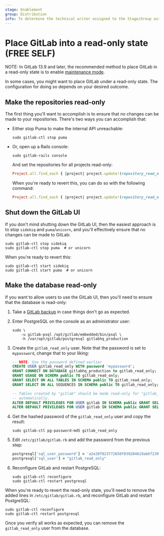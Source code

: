 ```yaml
---
stage: Enablement
group: Distribution
info: To determine the technical writer assigned to the Stage/Group associated with this page, see https://about.gitlab.com/handbook/engineering/ux/technical-writing/#assignments
---
```


# Place GitLab into a read-only state **(FREE SELF)**

NOTE:
In GitLab 13.9 and later, the recommended method to
place GitLab in a read-only state is to enable
[maintenance mode](../administration/maintenance_mode/index.md).

In some cases, you might want to place GitLab under a read-only state.
The configuration for doing so depends on your desired outcome.

## Make the repositories read-only

The first thing you'll want to accomplish is to ensure that no changes can be
made to your repositories. There's two ways you can accomplish that:

- Either stop Puma to make the internal API unreachable:

  ```shell
  sudo gitlab-ctl stop puma
  ```

- Or, open up a Rails console:

  ```shell
  sudo gitlab-rails console
  ```

  And set the repositories for all projects read-only:

  ```ruby
  Project.all.find_each { |project| project.update!(repository_read_only: true) }
  ```

  When you're ready to revert this, you can do so with the following command:

  ```ruby
  Project.all.find_each { |project| project.update!(repository_read_only: false) }
  ```

## Shut down the GitLab UI

If you don't mind shutting down the GitLab UI, then the easiest approach is to
stop `sidekiq` and `puma`/`unicorn`, and you'll effectively ensure that no
changes can be made to GitLab:

```shell
sudo gitlab-ctl stop sidekiq
sudo gitlab-ctl stop puma  # or unicorn
```

When you're ready to revert this:

```shell
sudo gitlab-ctl start sidekiq
sudo gitlab-ctl start puma  # or unicorn
```

## Make the database read-only

If you want to allow users to use the GitLab UI, then you'll need to ensure that
the database is read-only:

1. Take a [GitLab backup](../raketasks/backup_restore.md#back-up-gitlab)
   in case things don't go as expected.
1. Enter PostgreSQL on the console as an administrator user:

    ```shell
    sudo \
        -u gitlab-psql /opt/gitlab/embedded/bin/psql \
        -h /var/opt/gitlab/postgresql gitlabhq_production
    ```

1. Create the `gitlab_read_only` user. Note that the password is set to `mypassword`,
   change that to your liking:

    ```sql
    -- NOTE: Use the password defined earlier
    CREATE USER gitlab_read_only WITH password 'mypassword';
    GRANT CONNECT ON DATABASE gitlabhq_production to gitlab_read_only;
    GRANT USAGE ON SCHEMA public TO gitlab_read_only;
    GRANT SELECT ON ALL TABLES IN SCHEMA public TO gitlab_read_only;
    GRANT SELECT ON ALL SEQUENCES IN SCHEMA public TO gitlab_read_only;

    -- Tables created by "gitlab" should be made read-only for "gitlab_read_only"
    -- automatically.
    ALTER DEFAULT PRIVILEGES FOR USER gitlab IN SCHEMA public GRANT SELECT ON TABLES TO gitlab_read_only;
    ALTER DEFAULT PRIVILEGES FOR USER gitlab IN SCHEMA public GRANT SELECT ON SEQUENCES TO gitlab_read_only;
    ```

1. Get the hashed password of the `gitlab_read_only` user and copy the result:

   ```shell
   sudo gitlab-ctl pg-password-md5 gitlab_read_only
   ```

1. Edit `/etc/gitlab/gitlab.rb` and add the password from the previous step:

    ```ruby
    postgresql['sql_user_password'] = 'a2e20f823772650f039284619ab6f239'
    postgresql['sql_user'] = "gitlab_read_only"
    ```

1. Reconfigure GitLab and restart PostgreSQL:

   ```shell
   sudo gitlab-ctl reconfigure
   sudo gitlab-ctl restart postgresql
   ```

When you're ready to revert the read-only state, you'll need to remove the added
lines in `/etc/gitlab/gitlab.rb`, and reconfigure GitLab and restart PostgreSQL:

```shell
sudo gitlab-ctl reconfigure
sudo gitlab-ctl restart postgresql
```

Once you verify all works as expected, you can remove the `gitlab_read_only`
user from the database.
